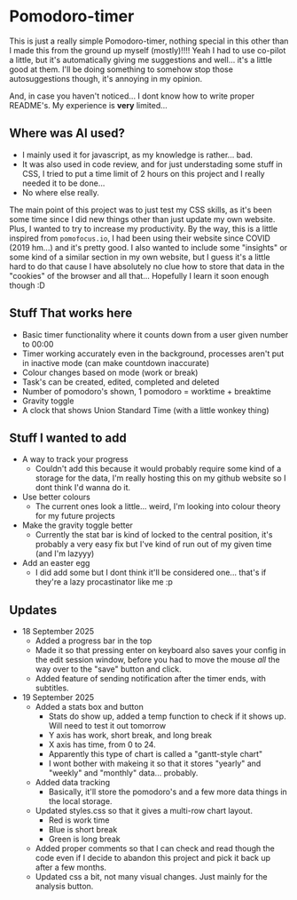 # Pomodoro-timer

This is just a really simple Pomodoro-timer, nothing special in this other than I made this from the ground up myself (mostly)!!!!
Yeah I had to use co-pilot a little, but it's automatically giving me suggestions and well... it's a little good at them. I'll be doing something to somehow stop those autosuggestions though, it's annoying in my opinion.

And, in case you haven't noticed... I dont know how to write proper README's. My experience is **very** limited...

## Where was AI used?

- I mainly used it for javascript, as my knowledge is rather... bad.
- It was also used in code review, and for just understading some stuff in CSS, I tried to put a time limit of 2 hours on this project and I really needed it to be done...
- No where else really.

The main point of this project was to just test my CSS skills, as it's been some time since I did new things other than just update my own website. Plus, I wanted to try to increase my productivity.
By the way, this is a little inspired from ```pomofocus.io```, I had been using their website since COVID (2019 hm...) and it's pretty good. I also wanted to include some "insights" or some kind of a similar section in my own website, but I guess it's a little hard to do that cause I have absolutely no clue how to store that data in the "cookies" of the browser and all that... Hopefully I learn it soon enough though :D

## Stuff That works here

- Basic timer functionality where it counts down from a user given number to 00:00
- Timer working accurately even in the background, processes aren't put in inactive mode (can make countdown inaccurate)
- Colour changes based on mode (work or break)
- Task's can be created, edited, completed and deleted
- Number of pomodoro's shown, 1 pomodoro = worktime + breaktime
- Gravity toggle
- A clock that shows Union Standard Time (with a little wonkey thing)

## Stuff I wanted to add

- A way to track your progress
  - Couldn't add this because it would probably require some kind of a storage for the data, I'm really hosting this on my github website so I dont think I'd wanna do it.
- Use better colours
  - The current ones look a little... weird, I'm looking into colour theory for my future projects
- Make the gravity toggle better
  - Currently the stat bar is kind of locked to the central position, it's probably a very easy fix but I've kind of run out of my given time (and I'm lazyyy)
- Add an easter egg
  - I did add some but I dont think it'll be considered one... that's if they're a lazy procastinator like me :p

## Updates

- 18 September 2025
  - Added a progress bar in the top
  - Made it so that pressing enter on keyboard also saves your config in the edit session window, before you had to move the mouse *all* the way over to the "save" button and click.
  - Added feature of sending notification after the timer ends, with subtitles.
- 19 September 2025
  - Added a stats box and button
    - Stats do show up, added a temp function to check if it shows up. Will need to test it out tomorrow
    - Y axis has work, short break, and long break
    - X axis has time, from 0 to 24.
    - Apparently this type of chart is called a "gantt-style chart"
    - I wont bother with makeing it so that it stores "yearly" and "weekly" and "monthly" data... probably.
  - Added data tracking
    - Basically, it'll store the pomodoro's and a few more data things in the local storage.
  - Updated styles.css so that it gives a multi-row chart layout.
    - Red is work time
    - Blue is short break
    - Green is long break
  - Added proper comments so that I can check and read though the code even if I decide to abandon this project and pick it back up after a few months.
  - Updated css a bit, not many visual changes. Just mainly for the analysis button.
